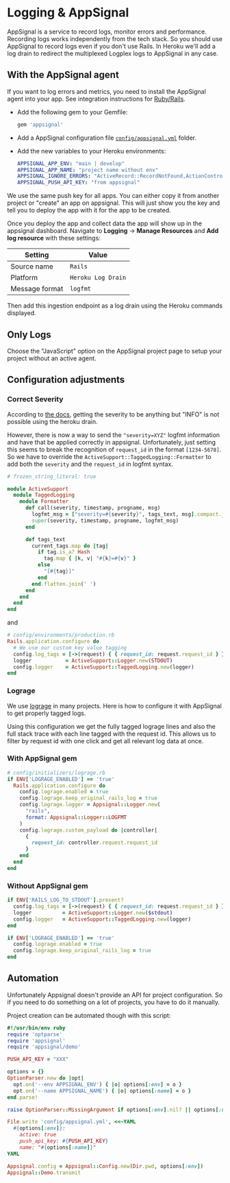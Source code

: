 # Logging & AppSignal

AppSignal is a service to record logs, monitor errors and performance.
Recording logs works independently from the tech stack. So you should use AppSignal
to record logs even if you don't use Rails. In Heroku we'll add a log drain to
redirect the multiplexed Logplex logs to AppSignal in any case.

## With the AppSignal agent

If you want to log errors and metrics, you need to install the AppSignal agent
into your app. See integration instructions for [Ruby/Rails](https://docs.appsignal.com/logging/platforms/integrations/ruby.html).

* Add the following gem to your Gemfile:
  ```ruby
  gem 'appsignal'
  ```
* Add a AppSignal configuration file [`config/appsignal.yml`](../templates/config/appsignal.yml) folder.
* Add the new variables to your Heroku environments:

  ```yml
  APPSIGNAL_APP_ENV: "main | develop"
  APPSIGNAL_APP_NAME: "project name without env"
  APPSIGNAL_IGNORE_ERRORS: "ActiveRecord::RecordNotFound,ActionController::UnknownFormat"
  APPSIGNAL_PUSH_API_KEY: "from appsignal"
  ```

We use the same push key for all apps. You can either copy it from another project or "create" an app on appsignal.
This will just show you the key and tell you to deploy the app with it for the app to be created.

Once you deploy the app and collect data the app will show up in the appsignal dashboard.
Navigate to **Logging** -> **Manage Resources** and **Add log resource** with these settings:

| Setting        | Value              |
| -------------- | ------------------ |
| Source name    | `Rails`            |
| Platform       | `Heroku Log Drain` |
| Message format | `logfmt`           |

Then add this ingestion endpoint as a log drain using the Heroku commands displayed.

## Only Logs

Choose the "JavaScript" option on the AppSignal project page to
setup your project without an active agent.

## Configuration adjustments

### Correct Severity

According to [the docs](https://docs.appsignal.com/logging/platforms/heroku.html), getting the severity to be anything but "INFO" is not possible using the heroku drain.

However, there is now a way to send the `"severity=XYZ"` logfmt information and have that be applied correctly in appsignal. Unfortunately, just setting this seems to break the recognition of `request_id` in the format `[1234-5678]`. So we have to override the `ActiveSupport::TaggedLogging::Formatter` to add both the `severity` and the `request_id` in logfmt syntax.

```ruby
# frozen_string_literal: true

module ActiveSupport
  module TaggedLogging
    module Formatter
      def call(severity, timestamp, progname, msg)
        logfmt_msg = ["severity=#{severity}", tags_text, msg].compact.join(' ')
        super(severity, timestamp, progname, logfmt_msg)
      end

      def tags_text
        current_tags.map do |tag|
          if tag.is_a? Hash
            tag.map { |k, v| "#{k}=#{v}" }
          else
            "[#{tag}]"
          end
        end.flatten.join(' ')
      end
    end
  end
end
```

and

```ruby
# config/environments/production.rb
Rails.application.configure do
  # We use our custom key value tagging
  config.log_tags = [->(request) { { request_id: request.request_id } }]
  logger           = ActiveSupport::Logger.new(STDOUT)
  config.logger    = ActiveSupport::TaggedLogging.new(logger)
end
```

### Lograge

We use [lograge](https://github.com/roidrage/lograge) in many projects. Here is how to configure
it with AppSignal to get properly tagged logs.

Using this configuration we get the fully tagged lograge lines and also
the full stack trace with each line tagged with the request id. This allows
us to filter by request id with one click and get all relevant log data at once.

### With AppSignal gem

```ruby
# config/initializers/lograge.rb
if ENV['LOGRAGE_ENABLED'] == 'true'
  Rails.application.configure do
    config.lograge.enabled = true
    config.lograge.keep_original_rails_log = true
    config.lograge.logger = Appsignal::Logger.new(
      "rails",
      format: Appsignal::Logger::LOGFMT
    )
    config.lograge.custom_payload do |controller|
      {
        request_id: controller.request.request_id
      }
    end
  end
end
```

### Without AppSignal gem

```ruby
if ENV['RAILS_LOG_TO_STDOUT'].present?
  config.log_tags = [->(request) { { request_id: request.request_id } }]
  logger          = ActiveSupport::Logger.new($stdout)
  config.logger   = ActiveSupport::TaggedLogging.new(logger)
end

if ENV['LOGRAGE_ENABLED'] == 'true'
  config.lograge.enabled = true
  config.lograge.keep_original_rails_log = true
end
```

## Automation

Unfortunately Appsignal doesn't provide an API for project configuration.
So if you need to do something on a lot of projects, you have to do it manually.

Project creation can be automated though with this script:

```rb
#!/usr/bin/env ruby
require 'optparse'
require 'appsignal'
require 'appsignal/demo'

PUSH_API_KEY = "XXX"

options = {}
OptionParser.new do |opt|
  opt.on('--env APPSIGNAL_ENV') { |o| options[:env] = o }
  opt.on('--name APPSIGNAL_NAME') { |o| options[:name] = o }
end.parse!

raise OptionParser::MissingArgument if options[:env].nil? || options[:name].nil?

File.write 'config/appsignal.yml', <<~YAML
  #{options[:env]}:
    active: true
    push_api_key: #{PUSH_API_KEY}
    name: "#{options[:name]}"
YAML

Appsignal.config = Appsignal::Config.new(Dir.pwd, options[:env])
Appsignal::Demo.transmit
```
